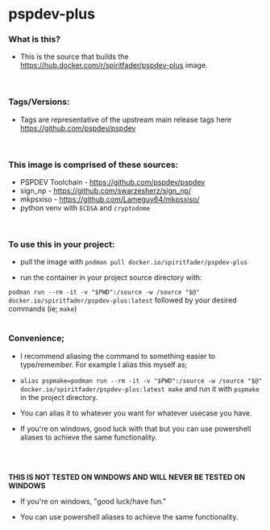 # pspdev-plus

### What is this?
- This is the source that builds the https://hub.docker.com/r/spiritfader/pspdev-plus image.
<br>

### Tags/Versions:
- Tags are representative of the upstream main release tags here https://github.com/pspdev/pspdev 
<br>

### This image is comprised of these sources:
  - PSPDEV Toolchain - https://github.com/pspdev/pspdev
  - sign_np - https://github.com/swarzesherz/sign_np/
  - mkpsxiso - https://github.com/Lameguy64/mkpsxiso/
  - python venv with ``ECDSA`` and ``cryptodome``
<br>

### To use this in your project:

- pull the image with ``podman pull docker.io/spiritfader/pspdev-plus``

- run the container in your project source directory with:

``podman run --rm -it -v "$PWD":/source -w /source "$@" docker.io/spiritfader/pspdev-plus:latest`` followed by your desired commands (ie; ``make``)
<br>
<br>

### Convenience; 
- I recommend aliasing the command to something easier to type/remember. For example I alias this myself as;

- `alias pspmake=podman run --rm -it -v "$PWD":/source -w /source "$@" docker.io/spiritfader/pspdev-plus:latest make` and run it with ``pspmake`` in the project directory. 

- You can alias it to whatever you want for whatever usecase you have.

- If you're on windows, good luck with that but you can use powershell aliases to achieve the same functionality. 
<br>
<br>

**THIS IS NOT TESTED ON WINDOWS AND WILL NEVER BE TESTED ON WINDOWS**
- If you're on windows, "good luck/have fun."

- You can use powershell aliases to achieve the same functionality. 
